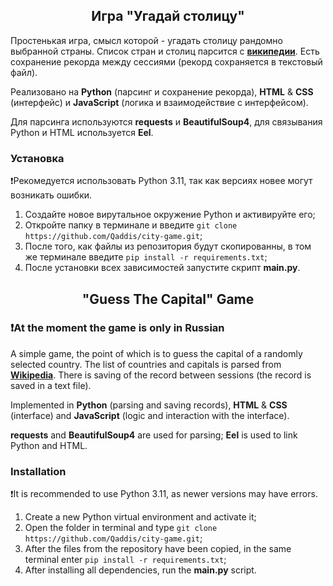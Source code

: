 <h2 align="center">Игра "Угадай столицу"</h1>

Простенькая игра, смысл которой - угадать столицу рандомно выбранной страны.
Список стран и столиц парсится с **[википедии](https://ru.wikipedia.org/wiki/%D0%A1%D0%BF%D0%B8%D1%81%D0%BE%D0%BA_%D1%81%D1%82%D0%BE%D0%BB%D0%B8%D1%86_%D0%B3%D0%BE%D1%81%D1%83%D0%B4%D0%B0%D1%80%D1%81%D1%82%D0%B2)**.
Есть сохранение рекорда между сессиями (рекорд сохраняется в текстовый файл).

Реализовано на **Python** (парсинг и сохранение рекорда), **HTML** & **CSS** (интерфейс) и **JavaScript** (логика и взаимодействие с интерфейсом).

Для парсинга используются **requests** и **BeautifulSoup4**, для связывания Python и HTML используется **Eel**.

### Установка

❗Рекомедуется использовать Python 3.11, так как версиях новее могут возникать ошибки.

1. Создайте новое вирутальное окружение Python и активируйте его;
2. Откройте папку в терминале и введите `git clone https://github.com/Qaddis/city-game.git`;
3. После того, как файлы из репозитория будут скопированны, в том же терминале введите `pip install -r requirements.txt`;
4. После установки всех зависимостей запустите скрипт **main.py**.

<h2 align="center">"Guess The Capital" Game</h1>

### ❗At the moment the game is only in Russian

A simple game, the point of which is to guess the capital of a randomly selected country. The list of countries and capitals is parsed from **[Wikipedia](https://ru.wikipedia.org/wiki/%D0%A1%D0%BF%D0%B8%D1%81%D0%BE%D0%BA_%D1%81%D1%82%D0%BE%D0%BB%D0%B8%D1%86_%D0%B3%D0%BE%D1%81%D1%83%D0%B4%D0%B0%D1%80%D1%81%D1%82%D0%B2)**. There is saving of the record between sessions (the record is saved in a text file).

Implemented in **Python** (parsing and saving records), **HTML** & **CSS** (interface) and **JavaScript** (logic and interaction with the interface).

**requests** and **BeautifulSoup4** are used for parsing; **Eel** is used to link Python and HTML.

### Installation

❗It is recommended to use Python 3.11, as newer versions may have errors.

1. Create a new Python virtual environment and activate it;
2. Open the folder in terminal and type `git clone https://github.com/Qaddis/city-game.git`;
3. After the files from the repository have been copied, in the same terminal enter `pip install -r requirements.txt`;
4. After installing all dependencies, run the **main.py** script.
